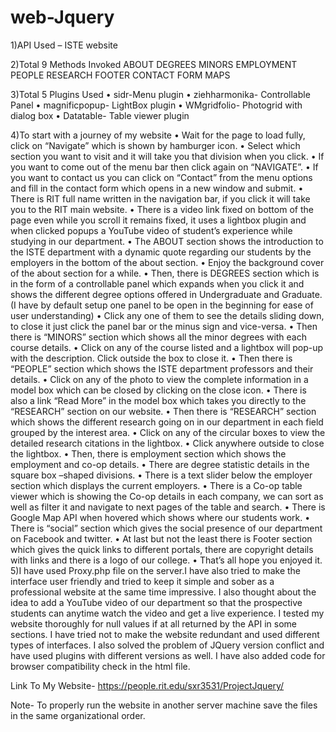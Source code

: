 # web-Jquery
1)API Used – ISTE website

2)Total 9 Methods Invoked 
ABOUT
DEGREES
MINORS
EMPLOYMENT
PEOPLE
RESEARCH
FOOTER
CONTACT FORM
MAPS

3)Total 5 Plugins Used
•	sidr-Menu plugin
•	ziehharmonika- Controllable Panel
•	magnificpopup- LightBox plugin
•	WMgridfolio- Photogrid with dialog box
•	Datatable- Table viewer plugin

4)To start with a journey of my website
•	Wait for the page to load fully, click on “Navigate” which is shown by hamburger icon.
•	Select which section you want to visit and it will take you that division when you click.
•	If you want to come out of the menu bar then click again on “NAVIGATE”.
•	If you want to contact us you can click on “Contact” from the menu options and fill in the contact form which opens in a new window and submit.
•	There is RIT full name written in the navigation bar, if you click it will take you to the RIT main website.
•	There is a video link fixed on bottom of the page even while you scroll it remains fixed, it uses a lightbox plugin and when clicked popups a YouTube video of student’s experience while studying in our department. 
•	 The ABOUT section shows the introduction to the ISTE department with a dynamic quote regarding our students by the employers in the bottom of the about section.
•	Enjoy the background cover of the about section for a while.
•	Then, there is DEGREES section which is in the form of a controllable panel which expands when you click it and shows the different degree options offered in Undergraduate and Graduate. (I have by default setup one panel to be open in the beginning for ease of user understanding)
•	Click any one of them to see the details sliding down, to close it just click the panel bar or the minus sign and vice-versa.
•	Then there is “MINORS” section which shows all the minor degrees with each course details.
•	Click on any of the course listed and a lightbox will pop-up with the description. Click outside the box to close it. 
•	Then there is “PEOPLE” section which shows the ISTE department professors and their details.
•	Click on any of the photo to view the complete information in a model box which can be closed by clicking on the close icon.
•	There is also a link “Read More” in the model box which takes you directly to the “RESEARCH” section on our website.
•	Then there is “RESEARCH” section which shows the different research going on in our department in each field grouped by the interest area.
•	Click on any of the circular boxes to view the detailed research citations in the lightbox.
•	Click anywhere outside to close the lightbox.
•	Then, there is employment section which shows the employment and co-op details.
•	There are degree statistic details in the square box –shaped divisions.
•	There is a text slider below the employer section which displays the current employers.
•	There is a Co-op table viewer which is showing the Co-op details in each company, we can sort as well as filter it and navigate to next pages of the table and search.
•	 There is Google Map API when hovered which shows where our students work.
•	There is “social” section which gives the social presence of our department on Facebook and twitter.
•	At last but not the least there is Footer section which gives the quick links to different portals, there are copyright details with links and there is a logo of our college. 
•	That’s all hope you enjoyed it.
5)I have used Proxy.php file on the server.I have also tried to make the interface user friendly and tried to keep it simple and sober as a professional website at the same time impressive. I also thought about the idea to add a YouTube video of our department so that the prospective students can anytime watch the video and get a live experience. I tested my website thoroughly for null values if at all returned by the API in some sections. I have tried not to make the website redundant and used different types of interfaces. I also solved the problem of JQuery version conflict and have used plugins with different versions as well. I have also added code for browser compatibility check in the html file.

Link To My Website- https://people.rit.edu/sxr3531/ProjectJquery/


Note- To properly run the website in another server machine save the files in the same organizational order.
